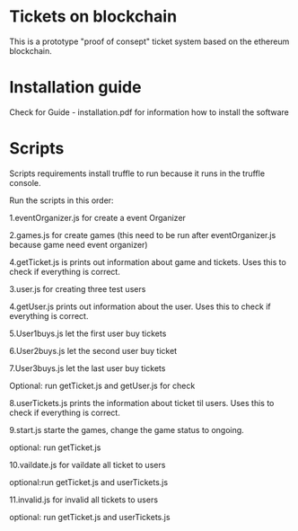 # Tickets on blockchain

This is a prototype "proof of consept" ticket system based on the ethereum blockchain.


# Installation guide
Check for Guide - installation.pdf for information how to install the software

# Scripts
Scripts requirements install truffle to run because it runs in the truffle console.

Run the scripts in this order:

1.eventOrganizer.js for create a event Organizer

2.games.js for create games (this need to be run after eventOrganizer.js because game need event organizer)

4.getTicket.js is prints out information about game and tickets. Uses this to check if everything is correct.

3.user.js for creating three test users

4.getUser.js prints out information about the user. Uses this to check if everything is correct.

5.User1buys.js let the first user buy tickets

6.User2buys.js let the second user buy ticket

7.User3buys.js let the last user buy tickets

Optional: run getTicket.js and getUser.js for check 

8.userTickets.js prints the information about ticket til users. Uses this to check if everything is correct.

9.start.js starte the games, change the game status to ongoing.

optional: run getTicket.js

10.vaildate.js for vaildate all ticket to users

optional:run getTicket.js and userTickets.js

11.invalid.js for invalid all tickets to users

optional: run getTicket.js and userTickets.js

